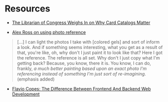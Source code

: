 # Resources

* [The Librarian of Congress Weighs In on Why Card Catalogs Matter](https://www.smithsonianmag.com/arts-culture/librarian-congress-weighs-why-card-catalogs-matter-180963371/)

* [Alex Ross on using photo reference](https://youtu.be/0k0O8jp3SkA?feature=shared&t=16)

> [...] I can light  the photos I take with [colored gels] and sort of inform a look. And if something seems interesting, what you get as a result of that, you're like, oh, why don't I just paint it to look like that? Here I got the reference. The reference is all set. Why don't I just copy what I'm getting back?
> Because, you know, there it is. You know, I can do, frankly, _a much better painting based upon an exact photo I'm referencing instead of something I'm just sort of re-imagining_. (emphasis added)

* [Flavio Copes: The Difference Between Frontend And Backend Web Development](https://flaviocopes.com/frontend-vs-backend/)